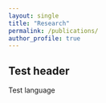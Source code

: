 ```yaml
---
layout: single
title: "Research"
permalink: /publications/
author_profile: true
---
```


## Test header

Test language